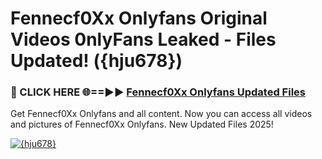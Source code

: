 # Fennecf0Xx Onlyfans Original Videos 0nlyFans Leaked - Files Updated! ({hju678})

<h3>🔴 CLICK HERE 🌐==►► <a href="https://tinyurl.com/ms9xzufz" rel="nofollow">Fennecf0Xx Onlyfans Updated Files</a></h3>

Get Fennecf0Xx Onlyfans and all content. Now you can access all videos and pictures of Fennecf0Xx Onlyfans. New Updated Files 2025!

[![{hju678}](https://i.imgur.com/PQ7UWWw.gif)](https://tinyurl.com/ms9xzufz)
